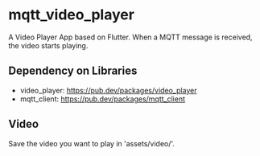 # mqtt_video_player

A Video Player App based on Flutter. When a MQTT message is received, the video starts playing.

##  Dependency on Libraries

- video_player: https://pub.dev/packages/video_player
- mqtt_client: https://pub.dev/packages/mqtt_client

## Video

Save the video you want to play in 'assets/video/'. 


